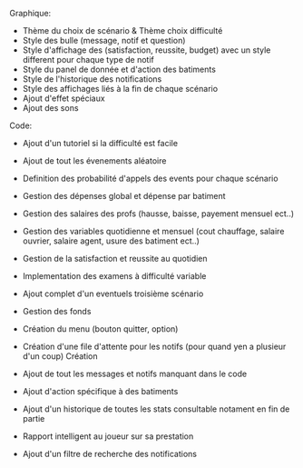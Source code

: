 

Graphique:

- Thème du choix de scénario & Thème choix difficulté
- Style des bulle (message, notif et question)
- Style d'affichage des (satisfaction, reussite, budget) avec un style different pour chaque type de notif
- Style du panel de donnée et d'action des batiments
- Style de l'historique des notifications
- Style des affichages liés à la fin de chaque scénario
- Ajout d'effet spéciaux
- Ajout des sons




Code:

- Ajout d'un tutoriel si la difficulté est facile

- Ajout de tout les évenements aléatoire
- Definition des probabilité d'appels des events pour chaque scénario

- Gestion des dépenses global et dépense par batiment
- Gestion des salaires des profs (hausse, baisse, payement mensuel ect..)
- Gestion des variables quotidienne et mensuel (cout chauffage, salaire ouvrier, salaire agent, usure des batiment ect..)
- Gestion de la satisfaction et reussite au quotidien

- Implementation des examens à difficulté variable
- Ajout complet d'un eventuels troisième scénario
- Gestion des fonds

- Création du menu (bouton quitter, option)
- Création d'une file d'attente pour les notifs (pour quand yen a plusieur d'un coup)
Création
- Ajout de tout les messages et notifs manquant dans le code

- Ajout d'action spécifique à des batiments

- Ajout d'un historique de toutes les stats consultable notament en fin de partie
- Rapport intelligent au joueur sur sa prestation
- Ajout d'un filtre de recherche des notifications